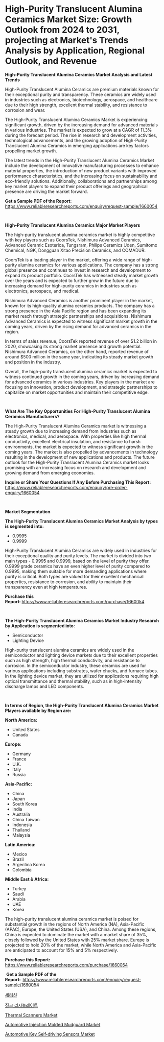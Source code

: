 <p><h1>High-Purity Translucent Alumina Ceramics Market Size: Growth Outlook from 2024 to 2031, projecting at Market's Trends Analysis by Application, Regional Outlook, and Revenue</h1></p><p><strong>High-Purity Translucent Alumina Ceramics Market Analysis and Latest Trends</strong></p>
<p><p>High-Purity Translucent Alumina Ceramics are premium materials known for their exceptional purity and transparency. These ceramics are widely used in industries such as electronics, biotechnology, aerospace, and healthcare due to their high strength, excellent thermal stability, and resistance to corrosion and wear.</p><p>The High-Purity Translucent Alumina Ceramics Market is experiencing significant growth, driven by the increasing demand for advanced materials in various industries. The market is expected to grow at a CAGR of 11.3% during the forecast period. The rise in research and development activities, technological advancements, and the growing adoption of High-Purity Translucent Alumina Ceramics in emerging applications are key factors propelling market growth.</p><p>The latest trends in the High-Purity Translucent Alumina Ceramics Market include the development of innovative manufacturing processes to enhance material properties, the introduction of new product variants with improved performance characteristics, and the increasing focus on sustainability and eco-friendly solutions. Additionally, collaborations and partnerships among key market players to expand their product offerings and geographical presence are driving the market forward.</p></p>
<p><strong>Get a Sample PDF of the Report:&nbsp;</strong> <a href="https://www.reliableresearchreports.com/enquiry/request-sample/1660054">https://www.reliableresearchreports.com/enquiry/request-sample/1660054</a></p>
<p>&nbsp;</p>
<p><strong>High-Purity Translucent Alumina Ceramics Major Market Players</strong></p>
<p><p>The high-purity translucent alumina ceramics market is highly competitive with key players such as CoorsTek, Nishimura Advanced Ceramics, Advanced Ceramic Esoterica, Tungsram, Philips Ceramics Uden, Sumitomo Chemical, NGK, Dongguan Xitao Precision Ceramics, and COMADUR.</p><p>CoorsTek is a leading player in the market, offering a wide range of high-purity alumina ceramics for various applications. The company has a strong global presence and continues to invest in research and development to expand its product portfolio. CoorsTek has witnessed steady market growth over the years and is expected to further grow in the future due to increasing demand for high-purity ceramics in industries such as electronics, aerospace, and medical.</p><p>Nishimura Advanced Ceramics is another prominent player in the market, known for its high-quality alumina ceramics products. The company has a strong presence in the Asia Pacific region and has been expanding its market reach through strategic partnerships and acquisitions. Nishimura Advanced Ceramics is expected to witness significant market growth in the coming years, driven by the rising demand for advanced ceramics in the region.</p><p>In terms of sales revenue, CoorsTek reported revenue of over $1.2 billion in 2020, showcasing its strong market presence and growth potential. Nishimura Advanced Ceramics, on the other hand, reported revenue of around $500 million in the same year, indicating its steady market growth and position in the industry.</p><p>Overall, the high-purity translucent alumina ceramics market is expected to witness continued growth in the coming years, driven by increasing demand for advanced ceramics in various industries. Key players in the market are focusing on innovation, product development, and strategic partnerships to capitalize on market opportunities and maintain their competitive edge.</p></p>
<p>&nbsp;</p>
<p><strong>What Are The Key Opportunities For High-Purity Translucent Alumina Ceramics Manufacturers?</strong></p>
<p><p>The High-Purity Translucent Alumina Ceramics market is witnessing a steady growth due to increasing demand from industries such as electronics, medical, and aerospace. With properties like high thermal conductivity, excellent electrical insulation, and resistance to harsh environments, the market is expected to witness significant growth in the coming years. The market is also propelled by advancements in technology resulting in the development of new applications and products. The future outlook for the High-Purity Translucent Alumina Ceramics market looks promising with an increasing focus on research and development and growing demand from emerging economies.</p></p>
<p><strong>Inquire or Share Your Questions If Any Before Purchasing This Report:</strong> <a href="https://www.reliableresearchreports.com/enquiry/pre-order-enquiry/1660054">https://www.reliableresearchreports.com/enquiry/pre-order-enquiry/1660054</a></p>
<p>&nbsp;</p>
<p><strong>Market Segmentation</strong></p>
<p><strong>The High-Purity Translucent Alumina Ceramics Market Analysis by types is segmented into:</strong></p>
<p><ul><li>0.9995</li><li>0.9999</li></ul></p>
<p><p>High-Purity Translucent Alumina Ceramics are widely used in industries for their exceptional quality and purity levels. The market is divided into two main types - 0.9995 and 0.9999, based on the level of purity they offer. 0.9999 grade ceramics have an even higher level of purity compared to 0.9995, making them suitable for more demanding applications where purity is critical. Both types are valued for their excellent mechanical properties, resistance to corrosion, and ability to maintain their transparency even at high temperatures.</p></p>
<p><strong>Purchase this Report:&nbsp;</strong><a href="https://www.reliableresearchreports.com/purchase/1660054">https://www.reliableresearchreports.com/purchase/1660054</a></p>
<p>&nbsp;</p>
<p><strong>The High-Purity Translucent Alumina Ceramics Market Industry Research by Application is segmented into:</strong></p>
<p><ul><li>Semiconductor</li><li>Lighting Device</li></ul></p>
<p><p>High-purity translucent alumina ceramics are widely used in the semiconductor and lighting device markets due to their excellent properties such as high strength, high thermal conductivity, and resistance to corrosion. In the semiconductor industry, these ceramics are used for various applications including substrates, wafer chucks, and furnace tubes. In the lighting device market, they are utilized for applications requiring high optical transmittance and thermal stability, such as in high-intensity discharge lamps and LED components.</p></p>
<p>&nbsp;</p>
<p><strong>In terms of Region, the High-Purity Translucent Alumina Ceramics Market Players available by Region are:</strong></p>
<p>
    <p> <strong> North America: </strong>
        <ul>
            <li>United States</li>
            <li>Canada</li>
        </ul>
        </p> 
    <p> <strong> Europe: </strong>
        <ul>
            <li>Germany</li>
            <li>France</li>
            <li>U.K.</li>
            <li>Italy</li>
            <li>Russia</li>
        </ul>
        </p> 
    <p> <strong> Asia-Pacific: </strong>
        <ul>
            <li>China</li>
            <li>Japan</li>
            <li>South Korea</li>
            <li>India</li>
            <li>Australia</li>
            <li>China Taiwan</li>
            <li>Indonesia</li>
            <li>Thailand</li>
            <li>Malaysia</li>
        </ul>
        </p> 
    <p> <strong> Latin America: </strong>
        <ul>
            <li>Mexico</li>
            <li>Brazil</li>
            <li>Argentina Korea</li>
            <li>Colombia</li>
        </ul>
        </p> 
    <p> <strong> Middle East & Africa: </strong>
        <ul>
            <li>Turkey</li>
            <li>Saudi</li>
            <li>Arabia</li>
            <li>UAE</li>
            <li>Korea</li>
        </ul>
    </p>
    </p>
<p><p>The high-purity translucent alumina ceramics market is poised for substantial growth in the regions of North America (NA), Asia-Pacific (APAC), Europe, the United States (USA), and China. Among these regions, China is expected to dominate the market with a market share of 35%, closely followed by the United States with 25% market share. Europe is projected to hold 20% of the market, while North America and Asia-Pacific are anticipated to account for 15% and 5% respectively.</p></p>
<p><strong>Purchase this Report: </strong><a href="https://www.reliableresearchreports.com/purchase/1660054">https://www.reliableresearchreports.com/purchase/1660054</a></p>
<p>&nbsp;<strong>Get a Sample PDF of the Report:&nbsp;&nbsp;</strong><a href="https://www.reliableresearchreports.com/enquiry/request-sample/1660054">https://www.reliableresearchreports.com/enquiry/request-sample/1660054</a></p>
<p><strong></strong></p>
<p><p><a href="https://medium.com/@kenza.eliraki/%EC%84%B8%EB%A6%B0%EC%8B%9C-%EC%8B%A0%EA%B3%A0%EC%84%9C%EB%8A%94%EC%9D%B4-%EC%8B%9C%EC%9E%A5%EC%9D%98-%EC%B5%9C%EC%8B%A0-%ED%8A%B8%EB%A0%8C%EB%93%9C%EC%99%80-%EC%84%B1%EC%9E%A5-%EA%B8%B0%ED%9A%8C%EB%A5%BC-%EB%B0%9D%ED%98%80%EC%A4%8D%EB%8B%88%EB%8B%A4-47c21080a313">세리신</a></p><p><a href="https://medium.com/@kenza.eliraki/%EC%95%84%EC%97%B0-%EB%A6%AC%EC%8B%9C%EB%86%80%EB%A0%88%EC%9D%B4%ED%8A%B8-%EC%8B%9C%EC%9E%A5%EC%9D%80-%EC%8B%9C%EC%9E%A5-%EC%A0%90%EC%9C%A0%EC%9C%A8-%ED%81%AC%EA%B8%B0-%EB%B0%8F-2031%EB%85%84%EA%B9%8C%EC%A7%80-%EC%98%88%EC%83%81%EB%90%9C-%EC%98%88%EC%B8%A1%EC%97%90-%EC%B4%88%EC%A0%90%EC%9D%84-%EB%A7%9E%EC%B6%94%EA%B3%A0-%EC%9E%88%EC%8A%B5%EB%8B%88%EB%8B%A4-f770d3d9a832">징크 리시놀레이트</a></p><p><a href="https://view.publitas.com/reportprime-1/thermal-scanners-market-size-furnishes-valuable-information-encompassing-market-share-market-trends-and-projections-spanning-from-2024-to-2031/">Thermal Scanners Market</a></p><p><a href="https://gratis-rainforest-2ca.notion.site/Automotive-Injection-Molded-Mudguard-Market-Offers-Provide-Insightful-Data-for-the-Time-Period-from--908e11b4952f40f48ed58ee2e96a85a4">Automotive Injection Molded Mudguard Market</a></p><p><a href="https://crocus-run-b5a.notion.site/Decoding-the-Automotive-Key-Self-driving-Sensors-Market-A-Deep-Dive-into-the-Latest-Market-Trends--15259f93f2db421593902432165e5431">Automotive Key Self-driving Sensors Market</a></p></p>